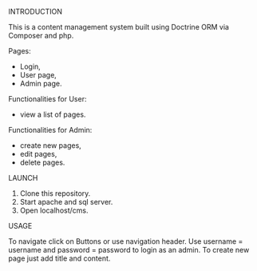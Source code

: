 INTRODUCTION

This is a content management system built using Doctrine ORM via Composer and php. 

Pages:
* Login,
* User page,
* Admin page.

Functionalities for User:
* view a list of pages.

Functionalities for Admin:
* create new pages,
* edit pages,
* delete pages.

LAUNCH

1) Clone this repository.
2) Start apache and sql server.
3) Open localhost/cms.

USAGE

To navigate click on Buttons or use navigation header.
Use username = username and password = password to login as an admin.
To create new page just add title and content.